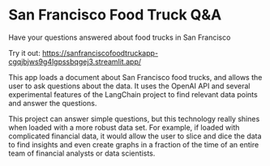 # San Francisco Food Truck Q&A
Have your questions answered about food trucks in San Francisco

Try it out:
https://sanfranciscofoodtruckapp-cgqjbjws9g4lgpssbqgej3.streamlit.app/

This app loads a document about San Francisco food trucks, and allows the user to ask questions about the data. It uses the OpenAI API and several experimental features of the LangChain project to find relevant data points and answer the questions. 

This project can answer simple questions, but this technology really shines when loaded with a more robust data set. For example, if loaded with complicated financial data, it would allow the user to slice and dice the data to find insights and even create graphs in a fraction of the time of an entire team of financial analysts or data scientists.
